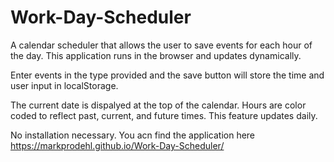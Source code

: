 # Work-Day-Scheduler

A calendar scheduler that allows the user to save events for each hour of the day. This application runs in the browser and updates dynamically.

Enter events in the type provided and the save button will store the time and user input in localStorage.

The current date is dispalyed at the top of the calendar. Hours are color coded to reflect past, current, and future times. This feature updates daily.











No installation necessary. You acn find the application here https://markprodehl.github.io/Work-Day-Scheduler/
